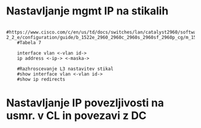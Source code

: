 # Nastavljanje mgmt IP na stikalih
```
    #https://www.cisco.com/c/en/us/td/docs/switches/lan/catalyst2960/software/release/15-2_2_e/configuration/guide/b_1522e_2960_2960c_2960s_2960sf_2960p_cg/m_1522e_assign_switch_ip_address_default_gateway_2960_cg.html#con_1030486
    #Tabela 7
    
    interface vlan <-vlan id->
    ip address <-ip-> <-maska->

    #Razhroscevanje L3 nastavitev stikal
    #show interface vlan <-vlan id->
    #show ip redirects
```

# Nastavljanje IP povezljivosti na usmr. v CL in povezavi z DC
```

```